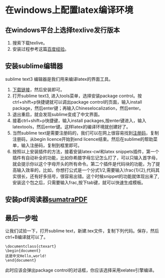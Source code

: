 # 在windows上配置latex编译环境

## 在windows平台上选择texlive发行版本

1. 搜索下载texlive。
2. 安装过程参考这篇[百度经验](https://jingyan.baidu.com/article/f0e83a2588f6d022e5910128.html)。

## 安装sublime编辑器

sublime text3 编辑器是我们用来编译latex的界面工具。
1. [下载链接](https://download.sublimetext.com/Sublime%20Text%20Build%203143%20Setup.exe)，然后安装即可。
2. 打开sublime text3, 进入tools菜单，选择安装package control。按ctrl+shift+p快捷键就可以调出package control的页面，输入install package，然后enter键；再输入Chineselocalization，然后enter。
3. 退出重启，就会发现sublime变成了中文界面。
4. 接着ctrl+shift+p快捷键，输入install packages,按enter键进入，输入latextools，然后enter键。这样latex的编译环境就创建好了。
5. 当然sublime text是需要注册码的，我们可以在网上很容易找到[注册码](http://blog.csdn.net/qq_33678670/article/details/69397550)，复制注册码，从begin licence开始到end licence结束。然后在sublime的帮助菜单，输入注册码，复制到框里即可。
6. 按照以上安装插件的方法，接着安装latex-cwl和latex snippets插件，第一个插件有自动补全的功能，比如你希腊字母忘记怎么打了，可以只输入首字母，就会提示你以这个字母开头的所有命令。第二个插件是代码块的功能，为了提高输入效率的，比如，你想打公式是一个分式1/2,需要输入\frac{1}{2},代码其实很长，还有好多括号，很容易出错。这个时候snippet的功能就体现出来了,安装这个包之后，只需要输入frac,按下tab键，就可以快速生成模板。

## 安装pdf阅读器[sumatraPDF](http://rj.baidu.com/soft/detail/17862.html?ald)

## 最后一步啦

让我们试验一下，打开sublime text，新建.tex文件，复制下列代码。保存，然后ctrl+B编译就可以了。
```Tex
\documentclass{ctexart}
\begin{document}
这是中文Hello,world!
\end{document}
```

此时应该会弹出package control的对话框，你应该选择采用xelatex引擎编译。

